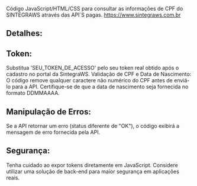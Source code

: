Código JavaScript/HTML/CSS para consultar as informações de CPF do SINTEGRAWS através das API´S pagas.
https://www.sintegraws.com.br

Detalhes:
---------
Token:
------
Substitua 'SEU_TOKEN_DE_ACESSO' pelo seu token real obtido após o cadastro no portal da SintegraWS.
Validação de CPF e Data de Nascimento: O código remove qualquer caractere não numérico do CPF antes de enviá-lo para a API.
Certifique-se de que a data de nascimento seja fornecida no formato DDMMAAAA.

Manipulação de Erros:
---------------------
Se a API retornar um erro (status diferente de "OK"), o código exibirá a mensagem de erro fornecida pela API.

Segurança:
----------
Tenha cuidado ao expor tokens diretamente em JavaScript.
Considere utilizar uma solução de back-end para maior segurança em aplicações reais.
